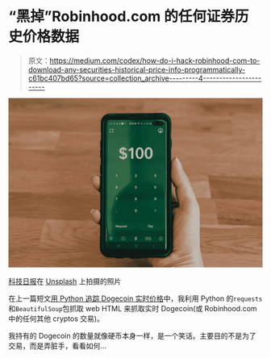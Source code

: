 # “黑掉”Robinhood.com 的任何证券历史价格数据

> 原文：<https://medium.com/codex/how-do-i-hack-robinhood-com-to-download-any-securities-historical-price-info-programmatically-c61bc407bd65?source=collection_archive---------4----------------------->

![](img/632e58de3973134807200f9f03c42b04.png)

[科技日报](https://unsplash.com/@techdailyca?utm_source=medium&utm_medium=referral)在 [Unsplash](https://unsplash.com?utm_source=medium&utm_medium=referral) 上拍摄的照片

在上一篇短文[用 Python 追踪 Dogecoin 实时价格](https://xhinker.medium.com/track-dogecoin-real-time-price-with-python-e09a1cae6b71)中，我利用 Python 的`requests`和`BeautifulSoup`包抓取 web HTML 来抓取实时 Dogecoin(或 Robinhood.com 中的任何其他 cryptos 交易)。

我持有的 Dogecoin 的数量就像硬币本身一样，是一个笑话。主要目的不是为了交易，而是弄脏手，看看如何…